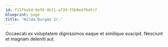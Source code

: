 ```yaml
---
id: f11fba5d-0ef8-4bf1-a739-f5b0e676dfcf
blueprint: page
title: 'Hilda Durgan Jr.'
---
```

Occaecati ex voluptatem dignissimos eaque et similique suscipit. Nesciunt et magnam deleniti aut.
